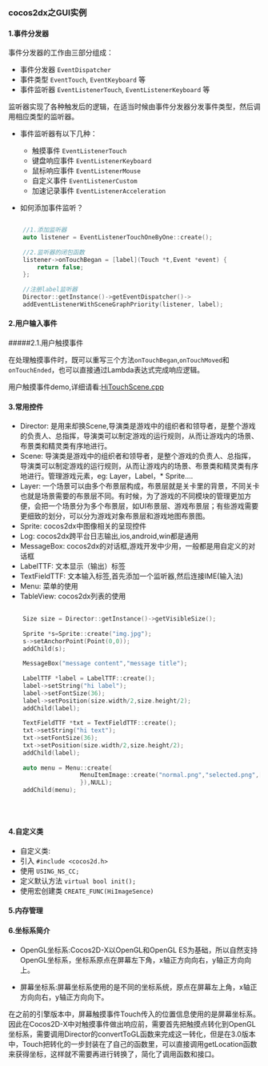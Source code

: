 ### cocos2dx之GUI实例

#### 1.事件分发器 

事件分发器的工作由三部分组成：

* 事件分发器 `EventDispatcher`
* 事件类型 `EventTouch`, `EventKeyboard` 等
* 事件监听器 `EventListenerTouch`, `EventListenerKeyboard` 等

监听器实现了各种触发后的逻辑，在适当时候由事件分发器分发事件类型，然后调用相应类型的监听器。

* 事件监听器有以下几种：
	* 触摸事件 `EventListenerTouch` 
	* 键盘响应事件 `EventListenerKeyboard`
	* 鼠标响应事件 `EventListenerMouse`
	* 自定义事件 `EventListenerCustom`
	* 加速记录事件 `EventListenerAcceleration`

* 如何添加事件监听？

```c

    //1.添加监听器
    auto listener = EventListenerTouchOneByOne::create();
    
    //2.监听器的闭包函数
    listener->onTouchBegan = [label](Touch *t,Event *event) {
        return false;
    };
    
    //注册label监听器
    Director::getInstance()->getEventDispatcher()->
    addEventListenerWithSceneGraphPriority(listener, label);
```

#### 2.用户输入事件

#####2.1.用户触摸事件

在处理触摸事件时，既可以重写三个方法`onTouchBegan`,`onTouchMoved`和`onTouchEnded`，也可以直接通过Lambda表达式完成响应逻辑。

用户触摸事件demo,详细请看:[HiTouchScene.cpp](https://github.com/laizhihuan/cocos2dx-api-demo/blob/master/cocos2dx_02_gui/MyCppGame/Classes/HiTouchSence.cpp)

#### 3.常用控件

* Director:     是用来却换Scene,导演类是游戏中的组织者和领导者，是整个游戏的负责人、总指挥，导演类可以制定游戏的运行规则，从而让游戏内的场景、布景类和精灵类有序地进行。
* Scene:        导演类是游戏中的组织者和领导者，是整个游戏的负责人、总指挥，导演类可以制定游戏的运行规则，从而让游戏内的场景、布景类和精灵类有序地进行。管理游戏元素，eg: Layer，Label，* Sprite....
* Layer:        一个场景可以由多个布景层构成，布景层就是关卡里的背景，不同关卡也就是场景需要的布景层不同。有时候，为了游戏的不同模块的管理更加方便，会把一个场景分为多个布景层，如UI布景层、游戏布景层；有些游戏需要更细致的划分，可以分为游戏对象布景层和游戏地图布景图。
* Sprite:       cocos2dx中图像相关的呈现控件
* Log:          cocos2dx跨平台日志输出,ios,android,win都是通用
* MessageBox:   cocos2dx的对话框,游戏开发中少用，一般都是用自定义的对话框
* LabelTTF:     文本显示（输出）标签
* TextFieldTTF: 文本输入标签,首先添加一个监听器,然后连接IME(输入法)
* Menu:         菜单的使用
* TableView:    cocos2dx列表的使用
       
```c   
	
	Size size = Director::getInstance()->getVisibleSize();
	
	Sprite *s=Sprite::create("img.jpg");
	s->setAnchorPoint(Point(0,0));
	addChild(s);
	
	MessageBox("message content","message title");
	
	LabelTTF *label = LabelTTF::create();
	label->setString("hi label");
	label->setFontSize(36);
	label->setPosition(size.width/2,size.height/2);
	addChild(label);
	
	TextFieldTTF *txt = TextFieldTTF::create();
	txt->setString("hi text");
	txt->setFontSize(36);
	txt->setPosition(size.width/2,size.height/2);
	addChild(label);
	
	auto menu = Menu::create(
					MenuItemImage::create("normal.png","selected.png",[](Object* obj){log("menu item touched")
					}),NULL);
	addChild(menu);
	
	
	
```   

#### 4.自定义类
* 自定义类:       
* 引入        `#include <cocos2d.h>` 
* 使用        `USING_NS_CC;` 
* 定义默认方法 `virtual bool init();` 
* 使用宏创建类 `CREATE_FUNC(HiImageSence)`

#### 5.内存管理

#### 6.坐标系简介

* OpenGL坐标系:Cocos2D-X以OpenGL和OpenGL ES为基础，所以自然支持OpenGL坐标系，坐标系原点在屏幕左下角，x轴正方向向右，y轴正方向向上。

* 屏幕坐标系:屏幕坐标系使用的是不同的坐标系统，原点在屏幕左上角，x轴正方向向右，y轴正方向向下。

在之前的引擎版本中，屏幕触摸事件Touch传入的位置信息使用的是屏幕坐标系。因此在Cocos2D-X中对触摸事件做出响应前，需要首先把触摸点转化到OpenGL坐标系，需要调用Director的convertToGL函数来完成这一转化，但是在3.0版本中，Touch把转化的一步封装在了自己的函数里，可以直接调用getLocation函数来获得坐标，这样就不需要再进行转换了，简化了调用函数和接口。




